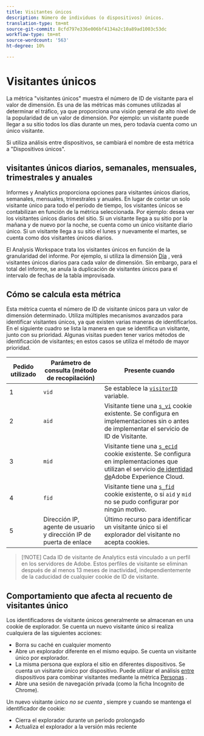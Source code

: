 ```yaml
---
title: Visitantes únicos
description: Número de individuos (o dispositivos) únicos.
translation-type: tm+mt
source-git-commit: 8cfd797e336e006bf4134a2c10a89ad1003c53dc
workflow-type: tm+mt
source-wordcount: '563'
ht-degree: 10%

---
```



# Visitantes únicos

La métrica &quot;visitantes únicos&quot; muestra el número de ID de visitante para el valor de dimensión. Es una de las métricas más comunes utilizadas al determinar el tráfico, ya que proporciona una visión general de alto nivel de la popularidad de un valor de dimensión. Por ejemplo: un visitante puede llegar a su sitio todos los días durante un mes, pero todavía cuenta como un único visitante.

Si utiliza análisis [](../cda/cda-home.md)entre dispositivos, se cambiará el nombre de esta métrica a &quot;Dispositivos únicos&quot;.

## visitantes únicos diarios, semanales, mensuales, trimestrales y anuales

Informes y Analytics proporciona opciones para visitantes únicos diarios, semanales, mensuales, trimestrales y anuales. En lugar de contar un solo visitante único para todo el período de tiempo, los visitantes únicos se contabilizan en función de la métrica seleccionada. Por ejemplo: desea ver los visitantes únicos diarios del sitio. Si un visitante llega a su sitio por la mañana y de nuevo por la noche, se cuenta como un único visitante diario único. Si un visitante llega a su sitio el lunes y nuevamente el martes, se cuenta como dos visitantes únicos diarios.

El Analysis Workspace trata los visitantes únicos en función de la granularidad del informe. Por ejemplo, si utiliza la dimensión [Día](../dimensions/day.md) , verá visitantes únicos diarios para cada valor de dimensión. Sin embargo, para el total del informe, se anula la duplicación de visitantes únicos para el intervalo de fechas de la tabla improvisada.

## Cómo se calcula esta métrica

Esta métrica cuenta el número de ID de visitante únicos para un valor de dimensión determinado. Utiliza múltiples mecanismos avanzados para identificar visitantes únicos, ya que existen varias maneras de identificarlos. En el siguiente cuadro se lista la manera en que se identifica un visitante, junto con su prioridad. Algunas visitas pueden tener varios métodos de identificación de visitantes; en estos casos se utiliza el método de mayor prioridad.

| Pedido utilizado | Parámetro de consulta (método de recopilación) | Presente cuando |
| --- | --- | --- |
| 1 | `vid` | Se establece la [`visitorID`](/help/implement/vars/config-vars/visitorid.md) variable. |
| 2 | `aid` | Visitante tiene una [`s_vi`](https://docs.adobe.com/content/help/es-ES/core-services/interface/ec-cookies/cookies-analytics.html) cookie existente. Se configura en implementaciones sin o antes de implementar el servicio de ID de Visitante. |
| 3 | `mid` | Visitante tiene una [`s_ecid`](https://docs.adobe.com/content/help/es-ES/core-services/interface/ec-cookies/cookies-analytics.html) cookie existente. Se configura en implementaciones que utilizan el servicio [de identidad de](https://docs.adobe.com/content/help/es-ES/id-service/using/home.html)Adobe Experience Cloud. |
| 4 | `fid` | Visitante tiene una [`s_fid`](https://docs.adobe.com/content/help/es-ES/core-services/interface/ec-cookies/cookies-analytics.html) cookie existente, o si `aid` y `mid` no se pudo configurar por ningún motivo. |
| 5 | Dirección IP, agente de usuario y dirección IP de puerta de enlace | Último recurso para identificar un visitante único si el explorador del visitante no acepta cookies. |

>[!NOTE] Cada ID de visitante de Analytics está vinculado a un perfil en los servidores de Adobe. Estos perfiles de visitante se eliminan después de al menos 13 meses de inactividad, independientemente de la caducidad de cualquier cookie de ID de visitante.

## Comportamiento que afecta al recuento de visitantes único

Los identificadores de visitante únicos generalmente se almacenan en una cookie de explorador. Se cuenta un nuevo visitante único si realiza cualquiera de las siguientes acciones:

* Borra su caché en cualquier momento
* Abre un explorador diferente en el mismo equipo. Se cuenta un visitante único por explorador.
* La misma persona que explora el sitio en diferentes dispositivos. Se cuenta un visitante único por dispositivo. Puede utilizar el análisis [entre](../cda/cda-home.md) dispositivos para combinar visitantes mediante la métrica [Personas](people.md) .
* Abre una sesión de navegación privada (como la ficha Incognito de Chrome).

Un nuevo visitante único *no se cuenta* , siempre y cuando se mantenga el identificador de cookie:

* Cierra el explorador durante un período prolongado
* Actualiza el explorador a la versión más reciente
